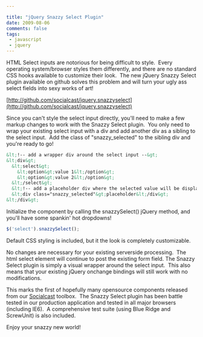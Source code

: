 ```yaml
---

title: "jQuery Snazzy Select Plugin"
date: 2009-08-06
comments: false
tags:
 - javascript
 - jquery
---
```


HTML Select inputs are notorious for being difficult to style.  Every operating system/browser styles them differently, and there are no standard CSS hooks available to customize their look.  The new jQuery Snazzy Select plugin available on github solves this problem and will turn your ugly ass select fields into sexy works of art!


[http://github.com/socialcast/jquery.snazzyselect](http://github.com/socialcast/jquery.snazzyselect)





Since you can't style the select input directly, you'll need to make a few markup changes to work with the Snazzy Select plugin.  You only need to wrap your existing select input with a div and add another div as a sibling to the select input.  Add the class of "snazzy\_selected" to the sibling div and you're ready to go!


```html
&lt;!-- add a wrapper div around the select input --&gt;
&lt;div&gt;
  &lt;select&gt;
    &lt;option&gt;value 1&lt;/option&gt;
    &lt;option&gt;value 2&lt;/option&gt;
  &lt;/select&gt;
  &lt;!-- add a placeholder div where the selected value will be displayed --&gt;
  &lt;div class="snazzy_selected"&gt;placeholder&lt;/div&gt;
&lt;/div&gt;
```

Initialize the component by calling the snazzySelect() jQuery method, and you'll have some spankin' hot dropdowns! 

```javascript
$('select').snazzySelect();

```


Default CSS styling is included, but it the look is completely customizable.


No changes are necessary for your existing serverside processing.  The html select element will continue to post the existing form field. The Snazzy Select plugin is simply a visual wrapper around the select input.  This also means that your existing jQuery onchange bindings will still work with no modifications.


This marks the first of hopefully many opensource components released from our [Socialcast](http://www.socialcast.com/) toolbox.  The Snazzy Select plugin has been battle tested in our production application and tested in all major browsers (including IE6).  A comprehensive test suite (using Blue Ridge and ScrewUnit) is also included.


Enjoy your snazzy new world!
